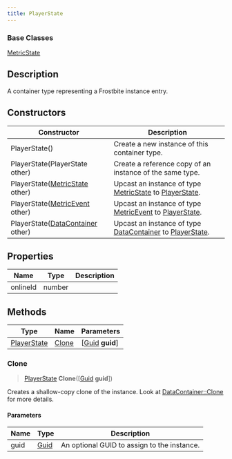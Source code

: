 ```yaml
---
title: PlayerState
---
```

### Base Classes

[MetricState](MetricState)

## Description

A container type representing a Frostbite instance entry.

## Constructors

| Constructor                                                            | Description                                                                                                   |
| ---------------------------------------------------------------------- | ------------------------------------------------------------------------------------------------------------- |
| PlayerState()                                                          | Create a new instance of this container type.                                                                 |
| PlayerState(PlayerState other)                                         | Create a reference copy of an instance of the same type.                                                      |
| PlayerState([MetricState](MetricState) other)                          | Upcast an instance of type [MetricState](MetricState) to [PlayerState](PlayerState).                          |
| PlayerState([MetricEvent](MetricEvent) other)                          | Upcast an instance of type [MetricEvent](MetricEvent) to [PlayerState](PlayerState).                          |
| PlayerState([DataContainer](/vext/ref/shared/class/datacontainer) other) | Upcast an instance of type [DataContainer](/vext/ref/shared/class/datacontainer) to [PlayerState](PlayerState). |

## Properties

| Name     | Type   | Description |
| -------- | ------ | ----------- |
| onlineId | number |             |

## Methods

| Type                       | Name            | Parameters                                     |
| -------------------------- | --------------- | ---------------------------------------------- |
| [PlayerState](PlayerState) | [Clone](#clone) | \[[Guid](/vext/ref/shared/class/guid) **guid**\] |

### Clone

> [PlayerState](PlayerState) **Clone**(\[[Guid](/vext/ref/shared/class/guid) **guid**\])

Creates a shallow-copy clone of the instance. Look at [DataContainer::Clone](/vext/ref/shared/class/datacontainer#clone) for more details.

#### Parameters

| Name | Type         | Description                                 |
| ---- | ------------ | ------------------------------------------- |
| guid | [Guid](Guid) | An optional GUID to assign to the instance. |
